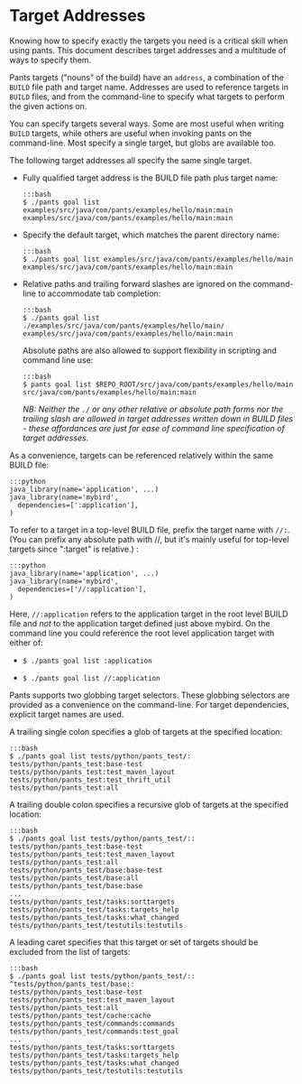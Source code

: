 Target Addresses
================

Knowing how to specify exactly the targets you need is a critical skill
when using pants. This document describes target addresses and a
multitude of ways to specify them.

Pants targets ("nouns" of the build) have an `address`, a combination of
the `BUILD` file path and target name. Addresses are used to reference
targets in `BUILD` files, and from the command-line to specify what
targets to perform the given actions on.

You can specify targets several ways. Some are most useful when writing
`BUILD` targets, while others are useful when invoking pants on the
command-line. Most specify a single target, but globs are available too.

The following target addresses all specify the same single target.

-   Fully qualified target address is the BUILD file path plus target
    name:

        :::bash
        $ ./pants goal list examples/src/java/com/pants/examples/hello/main:main
        examples/src/java/com/pants/examples/hello/main:main

-   Specify the default target, which matches the parent directory name:

        :::bash
        $ ./pants goal list examples/src/java/com/pants/examples/hello/main
        examples/src/java/com/pants/examples/hello/main:main

-   Relative paths and trailing forward slashes are ignored on the
    command-line to accommodate tab completion:

        :::bash
        $ ./pants goal list ./examples/src/java/com/pants/examples/hello/main/
        examples/src/java/com/pants/examples/hello/main:main

    Absolute paths are also allowed to support flexibility in scripting
    and command line use:

        :::bash
        $ pants goal list $REPO_ROOT/src/java/com/pants/examples/hello/main
        src/java/com/pants/examples/hello/main:main

    *NB: Neither the `./` or any other relative or absolute path forms nor
    the trailing slash are allowed in target addresses written down in
    BUILD files - these affordances are just for ease of command line
    specification of target addresses.*

As a convenience, targets can be referenced relatively within the same
BUILD file:

    :::python
    java_library(name='application', ...)
    java_library(name='mybird',
      dependencies=[':application'],
    )

To refer to a target in a top-level BUILD file, prefix the target name
with `//:`. (You can prefix any absolute path with //, but it's mainly
useful for top-level targets since ":target" is relative.) :

    :::python
    java_library(name='application', ...)
    java_library(name='mybird',
      dependencies=['//:application'],
    )

Here, `//:application` refers to the application target in the root level
BUILD file and *not* to the application target defined just above
mybird. On the command line you could reference the root level
application target with either of:

-   `$ ./pants goal list :application`

-   `$ ./pants goal list //:application`

Pants supports two globbing target selectors. These globbing selectors
are provided as a convenience on the command-line. For target
dependencies, explicit target names are used.

A trailing single colon specifies a glob of targets at the specified
location:

    :::bash
    $ ./pants goal list tests/python/pants_test/:
    tests/python/pants_test:base-test
    tests/python/pants_test:test_maven_layout
    tests/python/pants_test:test_thrift_util
    tests/python/pants_test:all

A trailing double colon specifies a recursive glob of targets at the
specified location:

    :::bash
    $ ./pants goal list tests/python/pants_test/::
    tests/python/pants_test:base-test
    tests/python/pants_test:test_maven_layout
    tests/python/pants_test:all
    tests/python/pants_test/base:base-test
    tests/python/pants_test/base:all
    tests/python/pants_test/base:base
    ...
    tests/python/pants_test/tasks:sorttargets
    tests/python/pants_test/tasks:targets_help
    tests/python/pants_test/tasks:what_changed
    tests/python/pants_test/testutils:testutils

A leading caret specifies that this target or set of targets should be
excluded from the list of targets:

    :::bash
    $ ./pants goal list tests/python/pants_test/:: ^tests/python/pants_test/base::
    tests/python/pants_test:base-test
    tests/python/pants_test:test_maven_layout
    tests/python/pants_test:all
    tests/python/pants_test/cache:cache
    tests/python/pants_test/commands:commands
    tests/python/pants_test/commands:test_goal
    ...
    tests/python/pants_test/tasks:sorttargets
    tests/python/pants_test/tasks:targets_help
    tests/python/pants_test/tasks:what_changed
    tests/python/pants_test/testutils:testutils
